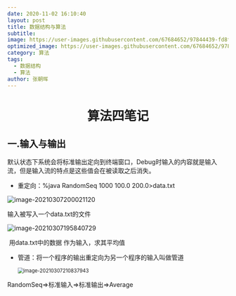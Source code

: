 ```yaml
---
date: 2020-11-02 16:10:40
layout: post
title: 数据结构与算法
subtitle: 
image: https://user-images.githubusercontent.com/67684652/97844439-fd8ffe80-1d25-11eb-9a07-474ae4fff40f.jpg
optimized_image: https://user-images.githubusercontent.com/67684652/97844439-fd8ffe80-1d25-11eb-9a07-474ae4fff40f.jpg
category: 算法
tags:
  - 数据结构
  - 算法
author: 张朝晖
---
```


# <center>算法四笔记</center>

## 一.输入与输出

默认状态下系统会将标准输出定向到终端窗口，Debug时输入的内容就是输入流，但是输入流的特点是这些值会在被读取之后消失。

- 重定向：%java RandomSeq 1000 100.0 200.0>data.txt

![image-20210307200021120](C:\Users\zhaohuizhang\AppData\Roaming\Typora\typora-user-images\image-20210307200021120.png)

 输入被写入一个data.txt的文件

![image-20210307195840729](C:\Users\zhaohuizhang\AppData\Roaming\Typora\typora-user-images\image-20210307195840729.png)


​        用data.txt中的数据 作为输入，求其平均值   

- 管道：将一个程序的输出重定向为另一个程序的输入叫做管道

  <img src="C:\Users\zhaohuizhang\AppData\Roaming\Typora\typora-user-images\image-20210307210837943.png" alt="image-20210307210837943" style="zoom: 80%;" />

RandomSeq=>标准输入=>标准输出=>Average




